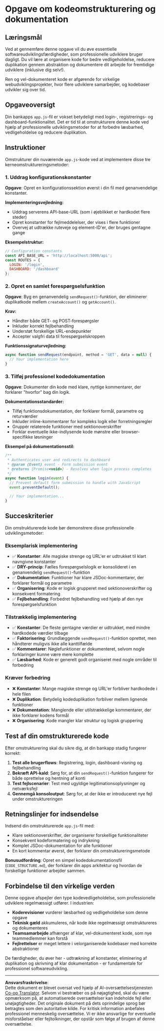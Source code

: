 <!--
CO_OP_TRANSLATOR_METADATA:
{
  "original_hash": "d0a02cb117e91a5b5f24178080068a3d",
  "translation_date": "2025-10-23T22:06:38+00:00",
  "source_file": "7-bank-project/3-data/assignment.md",
  "language_code": "da"
}
-->
# Opgave om kodeomstrukturering og dokumentation

## Læringsmål

Ved at gennemføre denne opgave vil du øve essentielle softwareudviklingsfærdigheder, som professionelle udviklere bruger dagligt. Du vil lære at organisere kode for bedre vedligeholdelse, reducere duplikation gennem abstraktion og dokumentere dit arbejde for fremtidige udviklere (inklusive dig selv!).

Ren og vel-dokumenteret kode er afgørende for virkelige webudviklingsprojekter, hvor flere udviklere samarbejder, og kodebaser udvikler sig over tid.

## Opgaveoversigt

Din bankapps `app.js`-fil er vokset betydeligt med login-, registrerings- og dashboard-funktionalitet. Det er tid til at omstrukturere denne kode ved hjælp af professionelle udviklingsmetoder for at forbedre læsbarhed, vedligeholdelse og reducere duplikation.

## Instruktioner

Omstrukturer din nuværende `app.js`-kode ved at implementere disse tre kerneomstruktureringsmetoder:

### 1. Uddrag konfigurationskonstanter

**Opgave**: Opret en konfigurationssektion øverst i din fil med genanvendelige konstanter.

**Implementeringsvejledning:**
- Uddrag serverens API-base-URL (som i øjeblikket er hardkodet flere steder)
- Opret konstanter for fejlmeddelelser, der vises i flere funktioner
- Overvej at udtrække ruteveje og element-ID'er, der bruges gentagne gange

**Eksempelstruktur:**
```javascript
// Configuration constants
const API_BASE_URL = 'http://localhost:5000/api';
const ROUTES = {
  LOGIN: '/login',
  DASHBOARD: '/dashboard'
};
```

### 2. Opret en samlet forespørgselsfunktion

**Opgave**: Byg en genanvendelig `sendRequest()`-funktion, der eliminerer duplikatkode mellem `createAccount()` og `getAccount()`.

**Krav:**
- Håndter både GET- og POST-forespørgsler
- Inkluder korrekt fejlbehandling
- Understøt forskellige URL-endepunkter
- Accepter valgfri data til forespørgselskroppen

**Funktionssignaturvejledning:**
```javascript
async function sendRequest(endpoint, method = 'GET', data = null) {
  // Your implementation here
}
```

### 3. Tilføj professionel kodedokumentation

**Opgave**: Dokumenter din kode med klare, nyttige kommentarer, der forklarer "hvorfor" bag din logik.

**Dokumentationsstandarder:**
- Tilføj funktionsdokumentation, der forklarer formål, parametre og returværdier
- Inkluder inline-kommentarer for kompleks logik eller forretningsregler
- Gruppér relaterede funktioner med sektionoverskrifter
- Forklar eventuelle ikke-indlysende kode mønstre eller browser-specifikke løsninger

**Eksempel på dokumentationsstil:**
```javascript
/**
 * Authenticates user and redirects to dashboard
 * @param {Event} event - Form submission event
 * @returns {Promise<void>} - Resolves when login process completes
 */
async function login(event) {
  // Prevent default form submission to handle with JavaScript
  event.preventDefault();
  
  // Your implementation...
}
```

## Succeskriterier

Din omstrukturerede kode bør demonstrere disse professionelle udviklingsmetoder:

### Eksemplarisk implementering
- ✅ **Konstanter**: Alle magiske strenge og URL'er er udtrukket til klart navngivne konstanter
- ✅ **DRY-princip**: Fælles forespørgselslogik er konsolideret i en genanvendelig `sendRequest()`-funktion
- ✅ **Dokumentation**: Funktioner har klare JSDoc-kommentarer, der forklarer formål og parametre
- ✅ **Organisering**: Kode er logisk grupperet med sektionoverskrifter og konsekvent formatering
- ✅ **Fejlbehandling**: Forbedret fejlbehandling ved hjælp af den nye forespørgselsfunktion

### Tilstrækkelig implementering
- ✅ **Konstanter**: De fleste gentagne værdier er udtrukket, med mindre hardkodede værdier tilbage
- ✅ **Faktorisering**: Grundlæggende `sendRequest()`-funktion oprettet, men håndterer muligvis ikke alle kanttilfælde
- ✅ **Kommentarer**: Nøglefunktioner er dokumenteret, selvom nogle forklaringer kunne være mere komplette
- ✅ **Læsbarhed**: Kode er generelt godt organiseret med nogle områder til forbedring

### Kræver forbedring
- ❌ **Konstanter**: Mange magiske strenge og URL'er forbliver hardkodede i hele filen
- ❌ **Duplikation**: Betydelig kodeduplikation forbliver mellem lignende funktioner
- ❌ **Dokumentation**: Manglende eller utilstrækkelige kommentarer, der ikke forklarer kodens formål
- ❌ **Organisering**: Kode mangler klar struktur og logisk gruppering

## Test af din omstrukturerede kode

Efter omstrukturering skal du sikre dig, at din bankapp stadig fungerer korrekt:

1. **Test alle brugerflows**: Registrering, login, dashboard-visning og fejlbehandling
2. **Bekræft API-kald**: Sørg for, at din `sendRequest()`-funktion fungerer for både oprettelse og hentning af konti
3. **Test fejlscenarier**: Test med ugyldige legitimationsoplysninger og netværksfejl
4. **Gennemgå konsoloutput**: Sørg for, at der ikke er introduceret nye fejl under omstruktureringen

## Retningslinjer for indsendelse

Indsend din omstrukturerede `app.js`-fil med:
- Klare sektionoverskrifter, der organiserer forskellige funktionaliteter
- Konsekvent kodeformatering og indrykning
- Komplet JSDoc-dokumentation for alle funktioner
- En kort kommentar øverst, der forklarer din omstruktureringsmetode

**Bonusudfordring**: Opret en simpel kodedokumentationsfil (`CODE_STRUCTURE.md`), der forklarer din apps arkitektur og hvordan de forskellige funktioner arbejder sammen.

## Forbindelse til den virkelige verden

Denne opgave afspejler den type kodevedligeholdelse, som professionelle udviklere regelmæssigt udfører. I industrien:
- **Koderevisioner** vurderer læsbarhed og vedligeholdelse som denne opgave
- **Teknisk gæld** akkumuleres, når kode ikke regelmæssigt omstruktureres og dokumenteres
- **Teamsamarbejde** afhænger af klar, vel-dokumenteret kode, som nye teammedlemmer kan forstå
- **Fejlrettelser** er meget lettere i velorganiserede kodebaser med korrekte abstraktioner

De færdigheder, du øver her - udtrækning af konstanter, eliminering af duplikation og skrivning af klar dokumentation - er fundamentale for professionel softwareudvikling.

---

**Ansvarsfraskrivelse**:  
Dette dokument er blevet oversat ved hjælp af AI-oversættelsestjenesten [Co-op Translator](https://github.com/Azure/co-op-translator). Selvom vi bestræber os på nøjagtighed, skal du være opmærksom på, at automatiserede oversættelser kan indeholde fejl eller unøjagtigheder. Det originale dokument på dets oprindelige sprog bør betragtes som den autoritative kilde. For kritisk information anbefales professionel menneskelig oversættelse. Vi er ikke ansvarlige for eventuelle misforståelser eller fejltolkninger, der opstår som følge af brugen af denne oversættelse.
